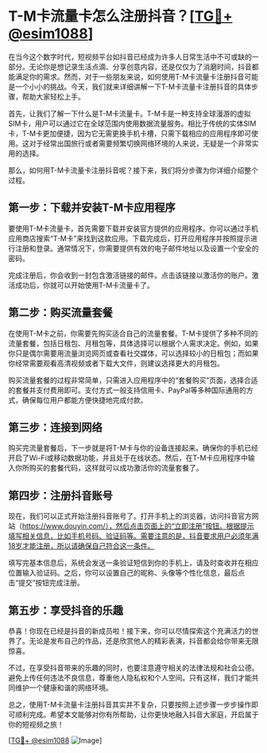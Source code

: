 # T-M卡流量卡怎么注册抖音？[[TG💪+ @esim1088](https://t.me/s/esim1088)]

在当今这个数字时代，短视频平台如抖音已经成为许多人日常生活中不可或缺的一部分。无论你是想记录生活点滴、分享创意内容，还是仅仅为了消磨时间，抖音都能满足你的需求。然而，对于一些朋友来说，如何使用T-M卡流量卡注册抖音可能是一个小小的挑战。今天，我们就来详细讲解一下T-M卡流量卡注册抖音的具体步骤，帮助大家轻松上手。

首先，让我们了解一下什么是T-M卡流量卡。T-M卡是一种支持全球漫游的虚拟SIM卡，用户可以通过它在全球范围内使用数据流量服务。相比于传统的实体SIM卡，T-M卡更加便捷，因为它无需更换手机卡槽，只需下载相应的应用程序即可使用。这对于经常出国旅行或者需要频繁切换网络环境的人来说，无疑是一个非常实用的选择。

那么，如何用T-M卡流量卡注册抖音呢？接下来，我们将分步骤为你详细介绍整个过程。

## 第一步：下载并安装T-M卡应用程序

要使用T-M卡流量卡，首先需要下载并安装官方提供的应用程序。你可以通过手机应用商店搜索“T-M卡”来找到这款应用。下载完成后，打开应用程序并按照提示进行注册和登录。通常情况下，你需要提供有效的电子邮件地址以及设置一个安全的密码。

完成注册后，你会收到一封包含激活链接的邮件。点击该链接以激活你的账户。激活成功后，你就可以开始使用T-M卡流量卡了。

## 第二步：购买流量套餐

在使用T-M卡之前，你需要先购买适合自己的流量套餐。T-M卡提供了多种不同的流量套餐，包括日租包、月租包等，具体选择可以根据个人需求决定。例如，如果你只是偶尔需要用流量浏览网页或查看社交媒体，可以选择较小的日租包；而如果你经常需要观看高清视频或者下载大文件，则建议选择更大的月租包。

购买流量套餐的过程非常简单，只需进入应用程序中的“套餐购买”页面，选择合适的套餐并支付费用即可。支付方式一般支持信用卡、PayPal等多种国际通用的方式，确保每位用户都能方便快捷地完成付款。

## 第三步：连接到网络

购买完流量套餐后，下一步就是将T-M卡与你的设备连接起来。确保你的手机已经开启了Wi-Fi或移动数据功能，并且处于在线状态。然后，在T-M卡应用程序中输入你所购买的套餐代码，这样就可以成功激活你的流量套餐了。

## 第四步：注册抖音账号

现在，我们可以正式开始注册抖音账号了。打开手机上的浏览器，访问抖音官方网站（https://www.douyin.com/），然后点击页面上的“立即注册”按钮。根据提示填写相关信息，比如手机号码、验证码等。需要注意的是，抖音要求用户必须年满18岁才能注册，所以请确保自己符合这一条件。

填写完基本信息后，系统会发送一条验证短信到你的手机上，请及时查收并在相应位置输入验证码。之后，你可以设置自己的昵称、头像等个性化信息，最后点击“提交”按钮完成注册。

## 第五步：享受抖音的乐趣

恭喜！你现在已经是抖音的新成员啦！接下来，你可以尽情探索这个充满活力的世界了。无论是发布自己的作品，还是欣赏他人的精彩表演，抖音都会给你带来无限惊喜。

不过，在享受抖音带来的乐趣的同时，也要注意遵守相关的法律法规和社会公德。避免上传任何违法不良信息，尊重他人隐私权和个人空间。只有这样，我们才能共同维护一个健康和谐的网络环境。

总之，使用T-M卡流量卡注册抖音其实并不复杂，只要按照上述步骤一步步操作即可顺利完成。希望本文能够对你有所帮助，让你更快地融入抖音大家庭，开启属于你的短视频之旅！

[[TG💪+ @esim1088](https://t.me/s/esim1088) ![Image](https://i.postimg.cc/4NQfJmqS/Snipaste-2025-05-13-00-14-12.png)]